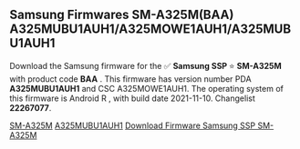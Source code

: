<h2>Samsung Firmwares SM-A325M(BAA) A325MUBU1AUH1/A325MOWE1AUH1/A325MUBU1AUH1</h2>
Download the Samsung firmware for the ✅ <strong>Samsung SSP </strong> ⭐ <strong>SM-A325M</strong> with product code <strong>BAA</strong> . This firmware has version number PDA <strong>A325MUBU1AUH1</strong> and CSC A325MOWE1AUH1. The operating system of this firmware is Android R , with build date 2021-11-10. Changelist <strong>22267077</strong>.


[SM-A325M](https://samfirm.shop/samsung/model/SM-A325M)
[A325MUBU1AUH1](https://samfirm.shop/samsung/pda/A325MUBU1AUH1)
[Download Firmware Samsung SSP SM-A325M](https://samfirm.shop/samsung/firmware/473155)
